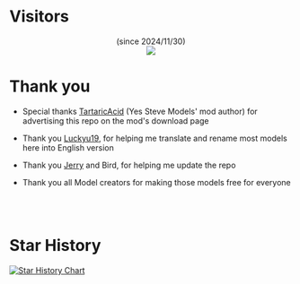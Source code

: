 # Visitors
<p align="center">
    (since 2024/11/30)
    <br>
    <img src="https://count.getloli.com/@ysmmodelrepo?name=ysmmodelrepo&theme=gelbooru&padding=8&offset=0&align=top&scale=1.3&pixelated=1&darkmode=auto"/>
</p>

# Thank you
 - Special thanks [TartaricAcid](https://github.com/TartaricAcid) (Yes Steve Models' mod author) for advertising this repo on the mod's download page
  
 - Thank you [Luckyu19](https://github.com/luckyu19), for helping me translate and rename most models here into English version

 - Thank you [Jerry](https://github.com/Jerry790790/Jerry790) and Bird, for helping me update the repo

 - Thank you all Model creators for making those models free for everyone
<br>
<br>

# Star History

<a href="https://star-history.com/?repos=journey-ad/Moe-Counter&type=Date#Elaina69/Yes-Steve-Model-Repo&Timeline">
 <picture>
   <source media="(prefers-color-scheme: dark)" srcset="https://api.star-history.com/svg?repos=Elaina69/Yes-Steve-Model-Repo&type=Timeline&theme=dark" />
   <source media="(prefers-color-scheme: light)" srcset="https://api.star-history.com/svg?repos=Elaina69/Yes-Steve-Model-Repo&type=Timeline" />
   <img alt="Star History Chart" src="https://api.star-history.com/svg?repos=Elaina69/Yes-Steve-Model-Repo&type=Timeline" />
 </picture>
</a>

